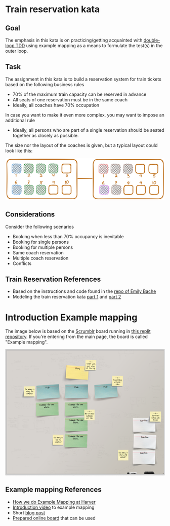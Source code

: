 # Train reservation kata

## Goal

The emphasis in this kata is on practicing/getting acquainted with 
[double-loop TDD](https://sammancoaching.org/learning_hours/bdd/double_loop_tdd.html)
using example mapping as a means to formulate the test(s) in the outer loop.

## Task

The assignment in this kata is to build a reservation system for
train tickets based on the following business rules

- 70% of the maximum train capacity can be reserved in advance
- All seats of one reservation must be in the same coach
- Ideally, all coaches have 70% occupation

In case you want to make it even more complex, you may want
to impose an additional rule

- Ideally, all persons who are part of a single reservation
  should be seated together as closely as possible.

The size nor the layout of the coaches is given, but a typical layout
could look like this:

![Sample configuration](./images/train-reservation-kata.png)

## Considerations

Consider the following scenarios

- Booking when less than 70% occupancy is inevitable
- Booking for single persons
- Booking for multiple persons
- Same coach reservation
- Multiple coach reservation
- Conflicts

## Train Reservation References

- Based on the instructions and code found in the [repo of Emily Bache](https://github.com/emilybache/KataTrainReservation/tree/master#readme)
- Modeling the train reservation kata
  [part 1](https://sadraskol.com/posts/modeling-the-train-reservation-kata-part-1/) and
  [part 2](https://sadraskol.com/posts/modeling-the-train-reservation-kata-part-2/)

# Introduction Example mapping

The image below is based on the [Scrumblr](http://scrumblr.ca/) board running in 
[this replit repository](https://scrumblr.zwh.repl.co/Example%20mapping). 
If you're entering from the main page, the board is called "Example mapping".

![Example mapping](./images/example-mapping.png)

## Example mapping References
- [How we do Example Mapping at Harver](https://www.linkedin.com/pulse/how-we-do-example-mapping-harver-phil-mander/)
- [Introduction video](https://www.youtube.com/watch?v=VwvrGfWmG_U) to example mapping
- Short [blog post](https://cucumber.io/blog/bdd/example-mapping-introduction/)
- [Prepared online board](https://scrumblr.zwh.repl.co/Example%20mapping) that can be used

